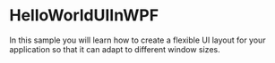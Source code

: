 # HelloWorldUIInWPF
In this sample you will learn how to create a flexible UI layout for your application so that it can adapt to different window sizes. 
